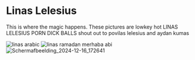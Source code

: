 # Linas Lelesius
This is where the magic happens. These pictures are lowkey hot
LINAS LELESIUS PORN DICK BALLS
shout out to povilas lelesius and aydan kumas



![linas arabic](https://github.com/user-attachments/assets/cc44015b-ce7b-4c8c-a03b-5c30853c66a6)
![linas ramadan merhaba abi](https://github.com/user-attachments/assets/c6b00edc-afa5-440d-9ba0-12481ac768a6)
![Schermafbeelding_2024-12-16_172641](https://github.com/user-attachments/assets/c2f369f5-dd3f-4b92-bdad-2e3ba961853e)
